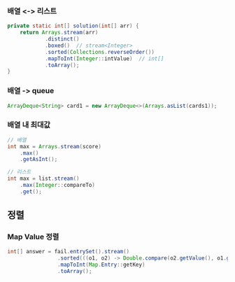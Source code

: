 
### 배열 <-> 리스트
```java
private static int[] solution(int[] arr) {  
    return Arrays.stream(arr)  
            .distinct()  
            .boxed()  // stream<Integer>
            .sorted(Collections.reverseOrder())  
            .mapToInt(Integer::intValue)  // int[]
            .toArray();  
}
```

### 배열 -> queue
```java
ArrayDeque<String> card1 = new ArrayDeque<>(Arrays.asList(cards1));
```

### 배열 내 최대값
```java
// 배열
int max = Arrays.stream(score)
	.max()
	.getAsInt();

// 리스트
int max = list.stream()
	.max(Integer::compareTo)
	.get();
```

## 정렬
### Map Value 정렬
```java
int[] answer = fail.entrySet().stream()
                .sorted(((o1, o2) -> Double.compare(o2.getValue(), o1.getValue())))
                .mapToInt(Map.Entry::getKey)
                .toArray();
```